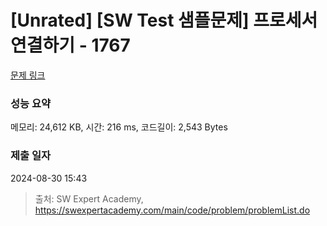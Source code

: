 # [Unrated] [SW Test 샘플문제] 프로세서 연결하기 - 1767 

[문제 링크](https://swexpertacademy.com/main/code/problem/problemDetail.do?contestProbId=AV4suNtaXFEDFAUf) 

### 성능 요약

메모리: 24,612 KB, 시간: 216 ms, 코드길이: 2,543 Bytes

### 제출 일자

2024-08-30 15:43



> 출처: SW Expert Academy, https://swexpertacademy.com/main/code/problem/problemList.do